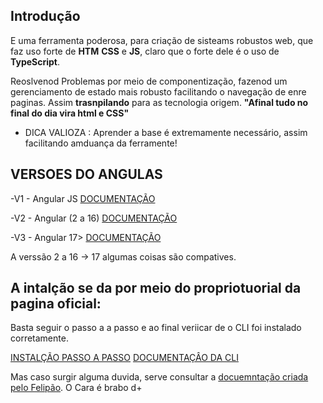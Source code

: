 ## Introdução

E uma ferramenta poderosa, para criação de sisteams robustos web, que faz uso forte de **HTM** **CSS** e **JS**, claro que o forte dele é o uso de **TypeScript**.

Reoslvenod Problemas por meio de componentização, fazenod um gerenciamento de estado mais robusto facilitando o navegação de enre paginas. Assim **trasnpilando** para as tecnologia origem.
**"Afinal tudo no final do dia vira html e CSS"**

- DICA VALIOZA : Aprender a base é extremamente necessário, assim facilitando amduança da ferramente!

## VERSOES DO ANGULAS

-V1 - Angular JS [DOCUMENTAÇÃO](https://angularjs.org/)

-V2 - Angular (2 a 16) [DOCUMENTAÇÃO](https://v2.angular.io/)

-V3 - Angular 17> [DOCUMENTAÇÃO](https://angular.dev/)

A verssão 2 a 16 -> 17 algumas coisas são compatives.

## A intalção se da por meio do propriotuorial da pagina oficial:

Basta seguir o passo a a passo e ao final veriicar de o CLI foi instalado corretamente.

[INSTALÇÃO PASSO A PASSO](https://angular.dev/installation)
[DOCUMENTAÇÂO DA CLI](https://angular.dev/cli)

Mas caso surgir alguma duvida, serve consultar a [docuemntação criada pelo Felipão](https://felipe-aguiar.gitbook.io/angular-v17). O Cara é brabo d+
